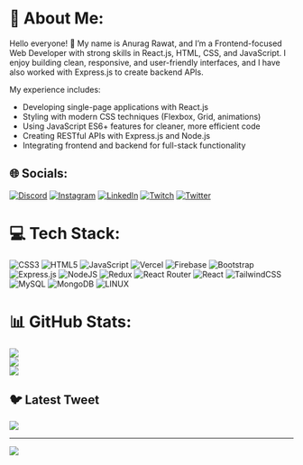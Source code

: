 # 💫 About Me:
Hello everyone! 👋
My name is Anurag Rawat, and I’m a Frontend-focused Web Developer with strong skills in React.js, HTML, CSS, and JavaScript.
I enjoy building clean, responsive, and user-friendly interfaces, and I have also worked with Express.js to create backend APIs.

My experience includes:
- Developing single-page applications with React.js
- Styling with modern CSS techniques (Flexbox, Grid, animations)
- Using JavaScript ES6+ features for cleaner, more efficient code
- Creating RESTful APIs with Express.js and Node.js
- Integrating frontend and backend for full-stack functionality

## 🌐 Socials:
[![Discord](https://img.shields.io/badge/Discord-%237289DA.svg?logo=discord&logoColor=white)](https://discord.gg/AnuragZ3K#1718) [![Instagram](https://img.shields.io/badge/Instagram-%23E4405F.svg?logo=Instagram&logoColor=white)](https://instagram.com/anuragr1902) [![LinkedIn](https://img.shields.io/badge/LinkedIn-%230077B5.svg?logo=linkedin&logoColor=white)](https://linkedin.com/in/anurag-rawat-455047199) [![Twitch](https://img.shields.io/badge/Twitch-%239146FF.svg?logo=Twitch&logoColor=white)](https://twitch.tv/NURAZ3K) [![Twitter](https://img.shields.io/badge/Twitter-%231DA1F2.svg?logo=Twitter&logoColor=white)](https://twitter.com/AnuragRawat1902) 

# 💻 Tech Stack:
![CSS3](https://img.shields.io/badge/css3-%231572B6.svg?style=for-the-badge&logo=css3&logoColor=white) ![HTML5](https://img.shields.io/badge/html5-%23E34F26.svg?style=for-the-badge&logo=html5&logoColor=white) ![JavaScript](https://img.shields.io/badge/javascript-%23323330.svg?style=for-the-badge&logo=javascript&logoColor=%23F7DF1E) ![Vercel](https://img.shields.io/badge/vercel-%23000000.svg?style=for-the-badge&logo=vercel&logoColor=white) ![Firebase](https://img.shields.io/badge/firebase-%23039BE5.svg?style=for-the-badge&logo=firebase) ![Bootstrap](https://img.shields.io/badge/bootstrap-%23563D7C.svg?style=for-the-badge&logo=bootstrap&logoColor=white) ![Express.js](https://img.shields.io/badge/express.js-%23404d59.svg?style=for-the-badge&logo=express&logoColor=%2361DAFB) ![NodeJS](https://img.shields.io/badge/node.js-6DA55F?style=for-the-badge&logo=node.js&logoColor=white) ![Redux](https://img.shields.io/badge/redux-%23593d88.svg?style=for-the-badge&logo=redux&logoColor=white) ![React Router](https://img.shields.io/badge/React_Router-CA4245?style=for-the-badge&logo=react-router&logoColor=white) ![React](https://img.shields.io/badge/react-%2320232a.svg?style=for-the-badge&logo=react&logoColor=%2361DAFB) ![TailwindCSS](https://img.shields.io/badge/tailwindcss-%2338B2AC.svg?style=for-the-badge&logo=tailwind-css&logoColor=white) ![MySQL](https://img.shields.io/badge/mysql-%2300f.svg?style=for-the-badge&logo=mysql&logoColor=white) ![MongoDB](https://img.shields.io/badge/MongoDB-%234ea94b.svg?style=for-the-badge&logo=mongodb&logoColor=white) ![LINUX](https://img.shields.io/badge/Linux-FCC624?style=for-the-badge&logo=linux&logoColor=black)
# 📊 GitHub Stats:
![](https://github-readme-stats.vercel.app/api?username=Anurag-NURA&theme=dark&hide_border=false&include_all_commits=false&count_private=false)<br/>
![](https://github-readme-streak-stats.herokuapp.com/?user=Anurag-NURA&theme=dark&hide_border=false)<br/>
![](https://github-readme-stats.vercel.app/api/top-langs/?username=Anurag-NURA&theme=dark&hide_border=false&include_all_commits=false&count_private=false&layout=compact)

## 🐦 Latest Tweet
[![](https://gtce.itsvg.in/api?username=AnuragRawat1902)](https://github.com/VishwaGauravIn/github-twitter-card-embed)

---
[![](https://visitcount.itsvg.in/api?id=Anurag-NURA&icon=0&color=0)](https://visitcount.itsvg.in)

<!-- Proudly created with GPRM ( https://gprm.itsvg.in ) -->
